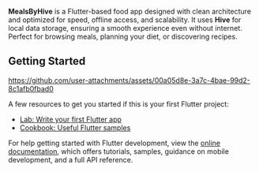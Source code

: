 

**MealsByHive** is a Flutter-based food app designed with clean architecture and optimized for speed, offline access, and scalability. It uses **Hive** for local data storage, ensuring a smooth experience even without internet. Perfect for browsing meals, planning your diet, or discovering recipes.

## Getting Started

https://github.com/user-attachments/assets/00a05d8e-3a7c-4bae-99d2-8c1afb0fbad0





A few resources to get you started if this is your first Flutter project:

- [Lab: Write your first Flutter app](https://docs.flutter.dev/get-started/codelab)
- [Cookbook: Useful Flutter samples](https://docs.flutter.dev/cookbook)

For help getting started with Flutter development, view the
[online documentation](https://docs.flutter.dev/), which offers tutorials,
samples, guidance on mobile development, and a full API reference.
